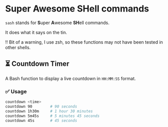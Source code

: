 # Super Awesome SHell commands

`sash` stands for **S**uper **A**wesome **SH**ell commands.

It does what it says on the tin.

‼️ Bit of a warning, I use zsh, so these functions may not have been tested in other shells.



## ⏳ Countdown Timer

A Bash function to display a live countdown in `HH:MM:SS` format.

### ✅ Usage

```bash
countdown <time>
countdown 90        # 90 seconds
countdown 1h30m     # 1 hour 30 minutes
countdown 5m45s     # 5 minutes 45 seconds
countdown 45s       # 45 seconds
```
